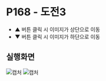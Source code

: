 # P168 - 도전3

- ▲ 버튼 클릭 시 이미지가 상단으로 이동
- ▼ 버튼 클릭 시 이미지가 하단으로 이동

## 실행화면

![캡처](https://user-images.githubusercontent.com/24764210/95806662-2df60580-0d43-11eb-8f62-5b6eefd5b1b7.PNG)       ![캡처](https://user-images.githubusercontent.com/24764210/95806738-5978f000-0d43-11eb-9e14-16dc38a173d3.PNG) 






